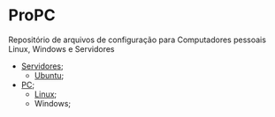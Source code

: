 # ProPC
Repositório de arquivos de configuração para Computadores pessoais Linux, Windows e Servidores

* [Servidores](https://github.com/robison-joel/propc/tree/main/Server);
    * [Ubuntu](https://github.com/robison-joel/propc/tree/main/Server/Ubuntu);
* [PC](https://github.com/robison-joel/propc/tree/main/PC);
    * [Linux](https://github.com/robison-joel/propc/tree/main/PC/linux);
    * Windows;


